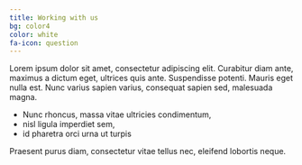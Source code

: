 ```yaml
---
title: Working with us
bg: color4
color: white
fa-icon: question
---
```


Lorem ipsum dolor sit amet, consectetur adipiscing elit. Curabitur diam ante, maximus a dictum eget, ultrices quis ante. Suspendisse potenti. Mauris eget nulla est. Nunc varius sapien varius, consequat sapien sed, malesuada magna. 

* Nunc rhoncus, massa vitae ultricies condimentum, 
* nisl ligula imperdiet sem, 
* id pharetra orci urna ut turpis

Praesent purus diam, consectetur vitae tellus nec, eleifend lobortis neque. 